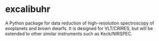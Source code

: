 # excalibuhr

A Python package for data reduction of high-resolution spectroscopy of exoplanets and brown dwarfs. It is designed for VLT/CRIRES, but will be extended to other similar instruments such as Keck/NIRSPEC.
